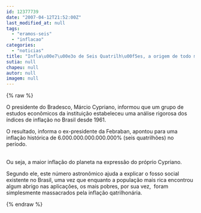 ```yaml
---
id: 12377739
date: "2007-04-12T21:52:00Z"
last_modified_at: null
tags:
  - "eramos-seis"
  - "inflacao"
categories:
  - "noticias"
title: "Infla\u00e7\u00e3o de Seis Quatrilh\u00f5es, a origem de todo mal"
sutia: null
chapeu: null
autor: null
imagem: null
---
```

{% raw %}
<p><P>O presidente do Bradesco, Márcio Cypriano, informou que um grupo de estudos econômicos da instituição estabeleceu uma análise rigorosa dos índices de inflação no Brasil desde 1961. </P></p>
<p><P>O resultado, informa o ex-presidente da Febraban, apontou para uma inflação histórica de 6.000.000.000.000.000% (seis quatrilhões) no período. </P></p>
<p><P><BR>Ou seja, a maior inflação do planeta na expressão do próprio Cypriano.</P></p>
<p><P>Segundo ele, este número astronômico ajuda a explicar o fosso social existente no Brasil, uma vez que enquanto a população mais rica encontrou algum abrigo nas aplicações, os mais pobres, por sua vez,&nbsp; foram simplesmente massacrados pela inflação qatrilhonária. </P> </p>
{% endraw %}